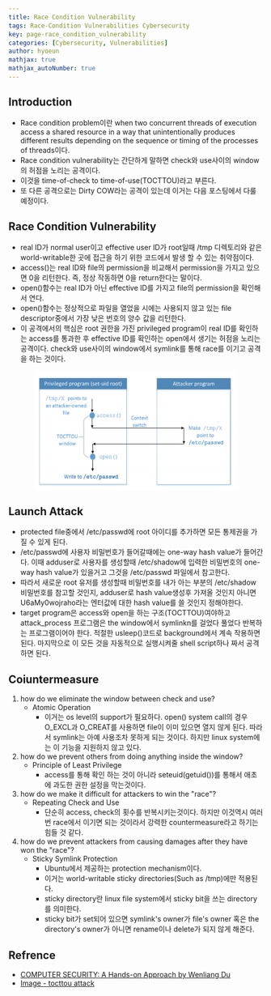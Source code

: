```yaml
---
title: Race Condition Vulnerability
tags: Race-Condition Vulnerabilities Cybersecurity
key: page-race_condition_vulnerability
categories: [Cybersecurity, Vulnerabilities]
author: hyoeun
mathjax: true
mathjax_autoNumber: true
---
```


## Introduction
* Race condition problem이란 when two concurrent threads of execution access a shared resource in a way that unintentionally produces different results depending on the sequence or timing of the processes of threads이다.
* Race condition vulnerability는 간단하게 말하면 check와 use사이의 window의 허점을 노리는 공격이다.
* 이것을 time-of-check to time-of-use(TOCTTOU)라고 부른다.
* 또 다른 공격으로는 Dirty COW라는 공격이 있는데 이거는 다음 포스팅에서 다룰 예정이다.


## Race Condition Vulnerability
* real ID가 normal user이고 effective user ID가 root일때 /tmp 디렉토리와 같은 world-writable한 곳에 접근을 하기 위한 코드에서 발생 할 수 있는 취약점이다.
* access()는 real ID와 file의 permission을 비교해서 permission을 가지고 있으면 0을 리턴한다. 즉, 정상 작동하면 0을 return한다는 말이다.
* open()함수는 real ID가 아닌 effective ID를 가지고 file의 permission을 확인해서 연다.
* open()함수는 정상적으로 파일을 열었을 시에는 사용되지 않고 있는 file descriptor중에서 가장 낮은 번호의 양수 값을 리턴한다.
* 이 공격에서의 핵심은 root 권한을 가진 privileged program이 real ID를 확인하는 access를 통과한 후 effective ID를 확인하는 open에서 생기는 허점을 노리는 공격이다. check와 use사이의 window에서 symlink를 통해 race를 이기고 공격을 하는 것이다.
<img alt=" " src="/assets/images/tocttou_attack.png" width="400px" style="display: block;margin-left: auto;margin-right: auto;">

## Launch Attack

* protected file중에서 /etc/passwd에 root 아이디를 추가하면 모든 통제권을 가질 수 있게 된다.
* /etc/passwd에 사용자 비밀번호가 들어갈때에는 one-way hash value가 들어간다. 이때 adduser로 사용자를 생성할때 /etc/shadow에 입력한 비밀번호의 one-way hash value가 있을거고 그것을 /etc/passwd 파일에서 참고한다.
* 따라서 새로운 root 유저를 생성할때 비밀번호를 내가 아는 부분의 /etc/shadow 비밀번호를 참고할 것인지, adduser로 hash value생성후 가져올 것인지 아니면 U6aMy0wojraho라는 엔터값에 대한 hash value를 쓸 것인지 정해야한다.
* target program은 access와 open을 하는 구조(TOCTTOU)여야하고 attack_process 프로그램은 the window에서 symlinkn를 걸었다 풀었다 반복하는 프로그램이어야 한다. 적절한 usleep()코드로 background에서 계속 작용하면 된다. 마지막으로 이 모든 것을 자동적으로 실행시켜줄 shell script하나 짜서 공격하면 된다.

## Coiuntermeasure

1. how do we eliminate the window between check and use?
    * Atomic Operation
        * 이거는 os level의 support가 필요하다. open() system call의 경우 O_EXCL과 O_CREAT를 사용하면 file이 이미 있으면 열지 않게 된다. 따라서 symlink는 아예 사용조차 못하게 되는 것이다. 하지만 linux system에는 이 기능을 지원하지 않고 있다.
1. how do we prevent others from doing anything inside the window?
    * Principle of Least Privilege
        * access를 통해 확인 하는 것이 아니라 seteuid(getuid())를 통해서 애초에 과도한 권한 설정을 막는것이다.
1. how do we make it difficult for attackers to win the "race"?
    * Repeating Check and Use
        * 단순히 access, check의 횟수를 반복시키는것이다. 하지만 이것역시 여러번 race에서 이기면 되는 것이라서 강력한 countermeasure라고 하기는 힘들 것 같다.
1. how do we prevent attackers from causing damages after they have won the "race"?
    * Sticky Symlink Protection
        * Ubuntu에서 제공하는 protection mechanism이다.
        * 이거는 world-writable sticky directories(Such as /tmp)에만 적용된다.
        * sticky directory란 linux file system에서 sticky bit을 쓰는 directory를 의미한다.
        * sticky bit가 set되어 있으면 symlink's owner가 file's owner 혹은 the directory's owner가 아니면 rename이나 delete가 되지 않게 해준다.

## Refrence
* [COMPUTER SECURITY: A Hands-on Approach by Wenliang Du](https://www.amazon.com/Computer-Security-Hands-Approach-Wenliang/dp/154836794X)
* [Image - tocttou attack](https://csis.gmu.edu/ksun/AIT681-s19/notes/T13_race%20conditions.pdf)